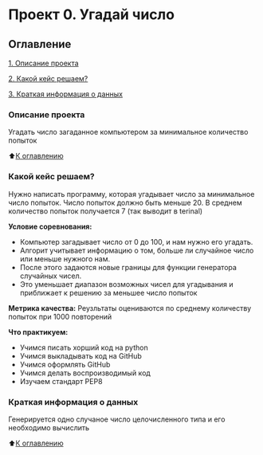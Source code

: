 # Проект 0. Угадай число 

## Оглавление 
[1. Описание проекта](https://github.com/Anturui/sf_data_science/tree/main/project_0_20_counts/readme.md#Описание-проекта)

[2. Какой кейс решаем?](https://github.com/Anturui/sf_data_science/tree/main/project_0_20_counts/readme.md#Какой-кейс-решаем?)

[3. Краткая информация о данных](https://github.com/Anturui/sf_data_science/tree/main/project_0_20_counts/readme.md#Краткая-информация-о-данных)



### Описание проекта  
Угадать число загаданное компьютером за минимальное количество попыток

:arrow_up:[К оглавлению](https://github.com/Anturui/sf_data_science/tree/main/project_0_20_counts/readme.md#Оглавление)

### Какой кейс решаем?
Нужно написать программу, которая угадывает число за минимальное число попыток. 
Число попыток должно быть меньше 20.
В среднем количество попыток получается 7 (так выводит в terinal)

**Условие соревнования:** 
- Компьютер загадывает число от 0 до 100, и нам нужно его угадать. 
- Алгорит учитывает информацию о том, больше ли случайное число или меньше нужного нам.
- После этого задаются новые границы для функции генератора случайных чисел. 
- Это уменьшает диапазон возможных чисел для угадывания и приближает к решению за меньшее число попыток

**Метрика качества:**
Реузльтаты оцениваются по среднему количеству попыток при 1000 повторений  

**Что практикуем:** 
- Учимся писать хорший код на python 
- Учимся выкладывать код на GitHub 
- Учимся оформлять GitHub 
- Учимся делать воспроизводимый код 
- Изучаем стандарт PEP8

### Краткая информация о данных

Генерируется одно случаное число целочисленного типа и его необходимо вычислить

:arrow_up:[К оглавлению](https://github.com/Anturui/sf_data_science/tree/main/project_0_20_counts/readme.md#Оглавление)
